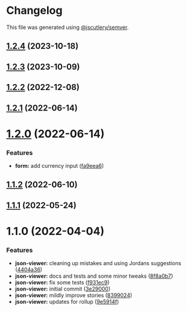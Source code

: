 # Changelog

This file was generated using [@jscutlery/semver](https://github.com/jscutlery/semver).

## [1.2.4](https://github.com/Availity/availity-react/compare/@availity/json-viewer@1.2.3...@availity/json-viewer@1.2.4) (2023-10-18)



## [1.2.3](https://github.com/Availity/availity-react/compare/@availity/json-viewer@1.2.2...@availity/json-viewer@1.2.3) (2023-10-09)



## [1.2.2](https://github.com/Availity/availity-react/compare/@availity/json-viewer@1.2.1...@availity/json-viewer@1.2.2) (2022-12-08)



## [1.2.1](https://github.com/Availity/availity-react/compare/@availity/json-viewer@1.2.0...@availity/json-viewer@1.2.1) (2022-06-14)



# [1.2.0](https://github.com/Availity/availity-react/compare/@availity/json-viewer@1.1.2...@availity/json-viewer@1.2.0) (2022-06-14)


### Features

* **form:** add currency input ([fa9eea6](https://github.com/Availity/availity-react/commit/fa9eea6a3b3dd2ef741a0658c102e36c6db5288c))



## [1.1.2](https://github.com/Availity/availity-react/compare/@availity/json-viewer@1.1.1...@availity/json-viewer@1.1.2) (2022-06-10)



## [1.1.1](https://github.com/Availity/availity-react/compare/@availity/json-viewer@1.1.0...@availity/json-viewer@1.1.1) (2022-05-24)



# 1.1.0 (2022-04-04)


### Features

* **json-viewer:** cleaning up mistakes and using Jordans suggestions ([4404a36](https://github.com/Availity/availity-react/commit/4404a362a8e5d2283d9eb01611322e75873df3f4))
* **json-viewer:** docs and tests and some minor tweaks ([8f8a0b7](https://github.com/Availity/availity-react/commit/8f8a0b74439a3bd1d640bdf55b151667f53f8b29))
* **json-viewer:** fix some tests ([f931ec9](https://github.com/Availity/availity-react/commit/f931ec94d1f1e5dd4a8b1ff01788182422a1fd78))
* **json-viewer:** initial commit ([3e29000](https://github.com/Availity/availity-react/commit/3e2900028e69263fb516da74e8dc4eae08f7d3bd))
* **json-viewer:** mildly improve stories ([8399024](https://github.com/Availity/availity-react/commit/83990242cfbdfc34f4408c016e67eac0474f794f))
* **json-viewer:** updates for rollup ([9e5914f](https://github.com/Availity/availity-react/commit/9e5914ff37fabe68597baf2c1d93ca925433f606))
